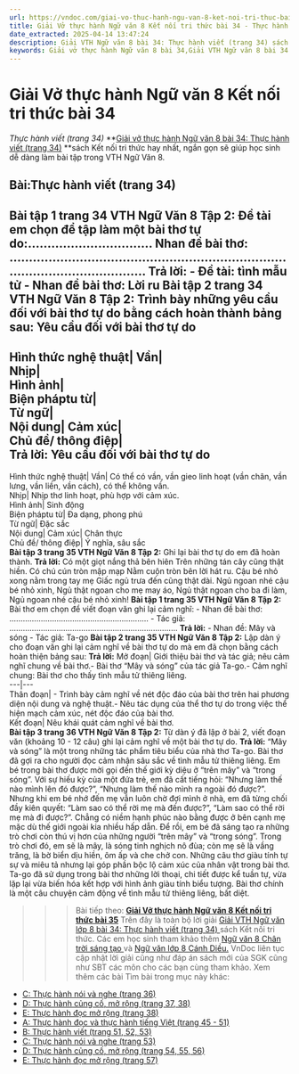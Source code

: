 ```yaml
---
url: https://vndoc.com/giai-vo-thuc-hanh-ngu-van-8-ket-noi-tri-thuc-bai-34-319958
title: Giải Vở thực hành Ngữ văn 8 Kết nối tri thức bài 34 - Thực hành viết (trang 34) - VnDoc.com
date_extracted: 2025-04-14 13:47:24
description: Giải VTH Ngữ văn 8 bài 34: Thực hành viết (trang 34) sách Kết nối tri thức có đáp án chi tiết cho các bạn cùng tham khảo.
keywords: Giải vở thực hành Ngữ văn 8 bài 34,Giải VTH Ngữ văn 8 bài 34 Kết nối tri thức,Giải vở thực hành Ngữ văn KNTT lớp 8,Ngữ văn lớp 8,Ngữ văn lớp 8 Kết nối tri thức,giải vở thực hành Ngữ văn lớp 8,bài Thực hành viết (trang 34)
---
```


# Giải Vở thực hành Ngữ văn 8 Kết nối tri thức bài 34
 _Thực hành viết \(trang 34\)_
**[Giải vở thực hành Ngữ văn 8 bài 34: Thực hành viết \(trang 34\)](<https://vndoc.com/giai-vo-thuc-hanh-ngu-van-8-ket-noi-tri-thuc-bai-34-319958>) **sách Kết nối tri thức hay nhất, ngắn gọn sẽ giúp học sinh dễ dàng làm bài tập trong VTH Ngữ Văn 8.
## Bài:**Thực hành viết \(trang 34\)**
**Bài tập 1 trang 34 VTH Ngữ Văn 8 Tập 2:** Đề tài em chọn để tập làm một bài thơ tự do:................................
Nhan đề bài thơ: ..........................................................................................................
**Trả lời:**
\- Đề tài: tình mẫu tử
\- Nhan đề bài thơ: Lời ru
**Bài tập 2 trang 34 VTH Ngữ Văn 8 Tập 2:** Trình bày những yêu cầu đối với bài thơ tự do bằng cách hoàn thành bảng sau:
**Yêu cầu đối với bài thơ tự do**  
---  
Hình thức nghệ thuật| Vần|   
Nhịp|   
Hình ảnh|   
Biện pháptu từ|   
Từ ngữ|   
Nội dung| Cảm xúc|   
Chủ đề/ thông điệp|   
**Trả lời:**
**Yêu cầu đối với bài thơ tự do**  
---  
Hình thức nghệ thuật| Vần| Có thể có vần, vần gieo linh hoạt \(vần chân, vần lưng, vần liền, vần cách\), có thể không vần.  
Nhịp| Nhịp thơ linh hoạt, phù hợp với cảm xúc.  
Hình ảnh| Sinh động  
Biện pháptu từ| Đa dạng, phong phú  
Từ ngữ| Đặc sắc  
Nội dung| Cảm xúc| Chân thực  
Chủ đề/ thông điệp| Ý nghĩa, sâu sắc  
**Bài tập 3 trang 35 VTH Ngữ Văn 8 Tập 2:** Ghi lại bài thơ tự do em đã hoàn thành.
**Trả lời:**
Có một giọt nắng thả bên hiên
Trên những tán cây cũng thật hiền.
Có chú cún tròn mập mạp
Nằm cuộn tròn bên lời hát ru.
Cậu bé nhỏ xong nằm trong tay mẹ
Giấc ngủ trưa đến cũng thật dài.
Ngủ ngoan nhé cậu bé nhỏ xinh,
Ngủ thật ngoan cho mẹ may áo,
Ngủ thật ngoan cho ba đi làm,
Ngủ ngoan nhé cậu bé nhỏ xinh\!
**Bài tập 1 trang 35 VTH Ngữ Văn 8 Tập 2:** Bài thơ em chọn để viết đoạn văn ghi lại cảm nghĩ:
\- Nhan đề bài thơ: ..............................................................
\- Tác giả: ...........................................................................
**Trả lời:**
\- Nhan đề: Mây và sóng
\- Tác giả: Ta-go
**Bài tập 2 trang 35 VTH Ngữ Văn 8 Tập 2:** Lập dàn ý cho đoạn văn ghi lại cảm nghĩ về bài thơ tự do mà em đã chọn bằng cách hoàn thiện bảng sau:
**Trả lời:**
Mở đoạn| Giới thiệu bài thơ và tác giả; nêu cảm nghĩ chung về bài thơ.\- Bài thơ “Mây và sóng” của tác giả Ta-go.\- Cảm nghĩ chung: Bài thơ cho thấy tình mẫu tử thiêng liêng.  
---|---  
Thân đoạn| \- Trình bày cảm nghĩ về nét độc đáo của bài thơ trên hai phương diện nội dung và nghệ thuật.\- Nêu tác dụng của thể thơ tự do trong việc thể hiện mạch cảm xúc, nét độc đáo của bài thơ.  
Kết đoạn| Nêu khái quát cảm nghĩ về bài thơ.  
**Bài tập 3 trang 36 VTH Ngữ Văn 8 Tập 2:** Từ dàn ý đã lập ở bài 2, viết đoạn văn \(khoảng 10 - 12 câu\) ghi lại cảm nghĩ về một bài thơ tự do.
**Trả lời:**
“Mây và sóng” là một trong những tác phẩm tiêu biểu của nhà thơ Ta-go. Bài thơ đã gợi ra cho người đọc cảm nhận sâu sắc về tình mẫu tử thiêng liêng. Em bé trong bài thơ được mời gọi đến thế giới kỳ diệu ở “trên mây” và “trong sóng”. Với sự hiếu kỳ của một đứa trẻ, em đã cất tiếng hỏi: “Nhưng làm thế nào mình lên đó được?”, “Nhưng làm thế nào mình ra ngoài đó được?”. Nhưng khi em bé nhớ đến mẹ vẫn luôn chờ đợi mình ở nhà, em đã từng chối đầy kiên quyết: “Làm sao có thể rời mẹ mà đến được?”, “Làm sao có thể rời mẹ mà đi được?”. Chẳng có niềm hạnh phúc nào bằng được ở bên cạnh mẹ mặc dù thế giới ngoài kia nhiều hấp dẫn. Để rồi, em bé đã sáng tạo ra những trò chơi còn thú vị hơn của những người “trên mây” và “trong sóng”. Trong trò chơi đó, em sẽ là mây, là sóng tinh nghịch nô đùa; còn mẹ sẽ là vầng trăng, là bờ biển dịu hiền, ôm ấp và che chở con. Những câu thơ giàu tính tự sự và miêu tả nhưng lại góp phần bộc lộ cảm xúc của nhân vật trong bài thơ. Ta-go đã sử dụng trong bài thơ những lời thoại, chi tiết được kể tuần tự, vừa lặp lại vừa biến hóa kết hợp với hình ảnh giàu tính biểu tượng. Bài thơ chính là một câu chuyện cảm động về tình mẫu tử thiêng liêng, bất diệt.
>>> Bài tiếp theo: [**Giải Vở thực hành Ngữ văn 8 Kết nối tri thức bài 35**](<https://vndoc.com/giai-vo-thuc-hanh-ngu-van-8-ket-noi-tri-thuc-bai-35-319964>)
Trên đây là toàn bộ lời giải [Giải VTH Ngữ văn lớp 8 bài 34: Thực hành viết \(trang 34\) ](<https://vndoc.com/giai-vo-thuc-hanh-ngu-van-8-ket-noi-tri-thuc-bai-34-319958>)sách Kết nối tri thức. Các em học sinh tham khảo thêm [Ngữ văn 8 Chân trời sáng tạo ](<https://vndoc.com/ngu-van-8-chan-troi-sang-tao>)và [Ngữ văn lớp 8 Cánh Diều.](<https://vndoc.com/ngu-van-8-canh-dieu>) VnDoc liên tục cập nhật lời giải cũng như đáp án sách mới của SGK cũng như SBT các môn cho các bạn cùng tham khảo.
Xem thêm các bài Tìm bài trong mục này khác:
  * [C: Thực hành nói và nghe \(trang 36\)](</giai-vo-thuc-hanh-ngu-van-8-ket-noi-tri-thuc-bai-35-319964>)
  * [D: Thực hành củng cố, mở rộng \(trang 37, 38\)](</giai-vo-thuc-hanh-ngu-van-8-ket-noi-tri-thuc-bai-36-319968>)
  * [E: Thực hành đọc mở rộng \(trang 38\)](</giai-vo-thuc-hanh-ngu-van-8-ket-noi-tri-thuc-bai-37-319969>)
  * [A: Thực hành đọc và thực hành tiếng Việt \(trang 45 - 51\)](</giai-vo-thuc-hanh-ngu-van-8-ket-noi-tri-thuc-bai-38-319970>)
  * [B: Thực hành viết \(trang 51, 52, 53\)](</giai-vo-thuc-hanh-ngu-van-8-ket-noi-tri-thuc-bai-39-319971>)
  * [C: Thực hành nói và nghe \(trang 53\)](</giai-vo-thuc-hanh-ngu-van-8-ket-noi-tri-thuc-bai-40-319972>)
  * [D: Thực hành củng cố, mở rộng \(trang 54, 55, 56\)](</giai-vo-thuc-hanh-ngu-van-8-ket-noi-tri-thuc-bai-41-319974>)
  * [E: Thực hành đọc mở rộng \(trang 57\)](</giai-vo-thuc-hanh-ngu-van-8-ket-noi-tri-thuc-bai-42-319975>)

